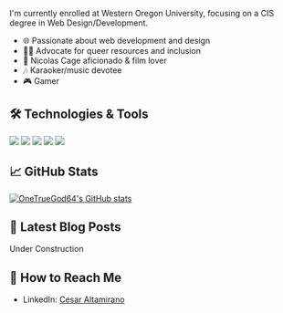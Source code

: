 I'm currently enrolled at Western Oregon University, focusing on a CIS degree in Web Design/Development.

- 🌐 Passionate about web development and design
- 🏳️‍🌈 Advocate for queer resources and inclusion
- 🎥 Nicolas Cage aficionado & film lover
- 🎶 Karaoker/music devotee
- 🎮 Gamer

## 🛠️ Technologies & Tools

![](https://img.shields.io/badge/HTML-informational?style=flat&logo=html5&logoColor=white&color=2bbc8a)
![](https://img.shields.io/badge/CSS-informational?style=flat&logo=css3&logoColor=white&color=2bbc8a)
![](https://img.shields.io/badge/JavaScript-informational?style=flat&logo=javascript&logoColor=white&color=2bbc8a)
![](https://img.shields.io/badge/PHP-informational?style=flat&logo=php&logoColor=white&color=2bbc8a)
![](https://img.shields.io/badge/Prompt_Engineering-informational?style=flat&logo=api-ai&logoColor=white&color=2bbc8a)


## 📈 GitHub Stats

[![OneTrueGod64's GitHub stats](https://github-readme-stats.vercel.app/api?username=OneTrueGod64)](https://github.com/OneTrueGod64/github-readme-stats)

## 📝 Latest Blog Posts

Under Construction

## 🤝 How to Reach Me

- LinkedIn: [Cesar Altamirano](https://www.linkedin.com/public-profile/settings?lipi=urn%3Ali%3Apage%3Ad_flagship3_profile_self_edit_contact-info%3BeZ1NZM0ATKSyGpEFuU4PMA%3D%3D)
